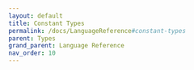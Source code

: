```yaml
---
layout: default
title: Constant Types
permalink: /docs/LanguageReference#constant-types
parent: Types
grand_parent: Language Reference
nav_order: 10
---
```

